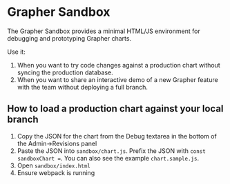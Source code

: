 # Grapher Sandbox

The Grapher Sandbox provides a minimal HTML/JS environment for debugging and prototyping Grapher charts.

Use it:

1. When you want to try code changes against a production chart without syncing the production database.
2. When you want to share an interactive demo of a new Grapher feature with the team without deploying a full branch.

## How to load a production chart against your local branch

1. Copy the JSON for the chart from the Debug textarea in the bottom of the Admin->Revisions panel
2. Paste the JSON into `sandbox/chart.js`. Prefix the JSON with `const sandboxChart =`. You can also see the example `chart.sample.js`.
3. Open `sandbox/index.html`
4. Ensure webpack is running
